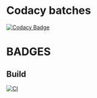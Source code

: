 # Codacy batches

[![Codacy Badge](https://app.codacy.com/project/badge/Grade/33f1b3529b8c4cda8b45d3c10df1d34c)](https://www.codacy.com/gh/gokulkannan-srec/M1_ProjectGoal_App/dashboard?utm_source=github.com&amp;utm_medium=referral&amp;utm_content=gokulkannan-srec/M1_ProjectGoal_App&amp;utm_campaign=Badge_Grade)

# BADGES
## Build
[![CI](https://github.com/gokulkannan-srec/M1_ProjectGoal_App/actions/workflows/build.yml/badge.svg)](https://github.com/gokulkannan-srec/M1_ProjectGoal_App/actions/workflows/build.yml)
